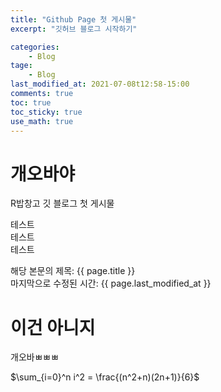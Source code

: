 ```yaml
---
title: "Github Page 첫 게시물"
excerpt: "깃허브 블로그 시작하기"

categories: 
    - Blog
tage: 
    - Blog
last_modified_at: 2021-07-08t12:58-15:00
comments: true
toc: true
toc_sticky: true
use_math: true
---
```


# 개오바야

R밥창고 깃 블로그 첫 게시물

테스트  
테스트  
테스트  

해당 본문의 제목: {{ page.title }}  
마지막으로 수정된 시간: {{ page.last_modified_at }}


# 이건 아니지

개오바ㅃㅃㅃ

$\sum_{i=0}^n i^2 = \frac{(n^2+n)(2n+1)}{6}$